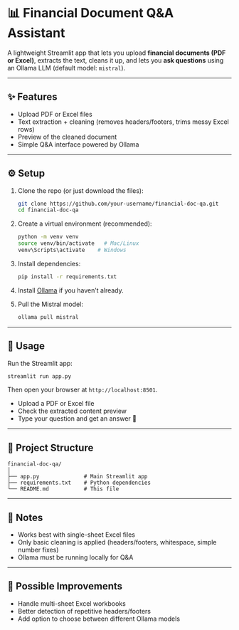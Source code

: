 # 📊 Financial Document Q&A Assistant

A lightweight Streamlit app that lets you upload **financial documents (PDF or Excel)**, extracts the text, cleans it up, and lets you **ask questions** using an Ollama LLM (default model: `mistral`).

---

## ✨ Features
- Upload PDF or Excel files
- Text extraction + cleaning (removes headers/footers, trims messy Excel rows)
- Preview of the cleaned document
- Simple Q&A interface powered by Ollama

---

## ⚙️ Setup

1. Clone the repo (or just download the files):

   ```bash
   git clone https://github.com/your-username/financial-doc-qa.git
   cd financial-doc-qa
   ```

2. Create a virtual environment (recommended):

   ```bash
   python -m venv venv
   source venv/bin/activate   # Mac/Linux
   venv\Scripts\activate    # Windows
   ```

3. Install dependencies:

   ```bash
   pip install -r requirements.txt
   ```

4. Install [Ollama](https://ollama.ai/download) if you haven’t already.

5. Pull the Mistral model:

   ```bash
   ollama pull mistral
   ```

---

## 🚀 Usage

Run the Streamlit app:

```bash
streamlit run app.py
```

Then open your browser at `http://localhost:8501`.

- Upload a PDF or Excel file  
- Check the extracted content preview  
- Type your question and get an answer 🎯  

---

## 📂 Project Structure

```
financial-doc-qa/
│
├── app.py              # Main Streamlit app
├── requirements.txt    # Python dependencies
└── README.md           # This file
```

---

## 📝 Notes
- Works best with single-sheet Excel files
- Only basic cleaning is applied (headers/footers, whitespace, simple number fixes)
- Ollama must be running locally for Q&A

---

## 🔮 Possible Improvements
- Handle multi-sheet Excel workbooks
- Better detection of repetitive headers/footers
- Add option to choose between different Ollama models
